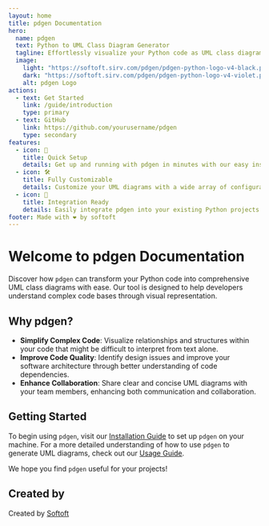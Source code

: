 ```yaml
---
layout: home
title: pdgen Documentation
hero:
  name: pdgen
  text: Python to UML Class Diagram Generator
  tagline: Effortlessly visualize your Python code as UML class diagrams.
  image:
    light: "https://softoft.sirv.com/pdgen/pdgen-python-logo-v4-black.png"
    dark: "https://softoft.sirv.com/pdgen/pdgen-python-logo-v4-violet.png"
    alt: pdgen Logo
actions:
  - text: Get Started
    link: /guide/introduction
    type: primary
  - text: GitHub
    link: https://github.com/yourusername/pdgen
    type: secondary
features:
  - icon: 🚀
    title: Quick Setup
    details: Get up and running with pdgen in minutes with our easy installation process.
  - icon: 🛠️
    title: Fully Customizable
    details: Customize your UML diagrams with a wide array of configuration options.
  - icon: 🔗
    title: Integration Ready
    details: Easily integrate pdgen into your existing Python projects and workflows.
footer: Made with ❤️ by softoft
---
```


# Welcome to pdgen Documentation

Discover how `pdgen` can transform your Python code into comprehensive UML class diagrams with ease. Our tool is designed to help developers understand complex code bases through visual representation.

## Why pdgen?

- **Simplify Complex Code**: Visualize relationships and structures within your code that might be difficult to interpret from text alone.
- **Improve Code Quality**: Identify design issues and improve your software architecture through better understanding of code dependencies.
- **Enhance Collaboration**: Share clear and concise UML diagrams with your team members, enhancing both communication and collaboration.

## Getting Started

To begin using `pdgen`, visit our [Installation Guide](/guide/installation) to set up `pdgen` on your machine. For a more detailed understanding of how to use `pdgen` to generate UML diagrams, check out our [Usage Guide](/guide/usage).

We hope you find `pdgen` useful for your projects!

## Created by

Created by [Softoft](https://softoft.de/)